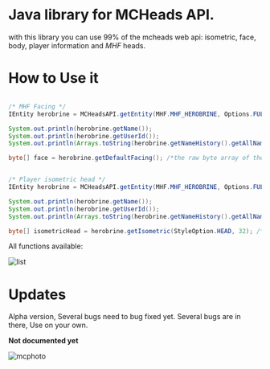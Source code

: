 # Java library for MCHeads API.
with this library you can use 99% of the mcheads web api: isometric, face, body, player information and *MHF* heads.

# How to Use it

```java

/* MHF Facing */
IEntity herobrine = MCHeadsAPI.getEntity(MHF.MHF_HEROBRINE, Options.FULL);

System.out.println(herobrine.getName());
System.out.println(herobrine.getUserId());
System.out.println(Arrays.toString(herobrine.getNameHistory().getAllNames()));

byte[] face = herobrine.getDefaultFacing(); /*the raw byte array of the image*/


/* Player isometric head */
IEntity herobrine = MCHeadsAPI.getEntity(MHF.MHF_HEROBRINE, Options.FULL);

System.out.println(herobrine.getName());
System.out.println(herobrine.getUserId());
System.out.println(Arrays.toString(herobrine.getNameHistory().getAllNames()));

byte[] isometricHead = herobrine.getIsometric(StyleOption.HEAD, 32); /*the raw byte array of the image*/


```
All functions available:

![list](https://i.imgur.com/KNJvhSv.png)

# Updates

Alpha version, Several bugs need to bug fixed yet.
Several bugs are in there, Use on your own.

**Not documented yet**

![mcphoto](https://i.imgur.com/qrQ6KsZ.png)
